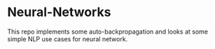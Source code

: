 # Neural-Networks

This repo implements some auto-backpropagation and looks at some simple NLP use cases for neural network. 

